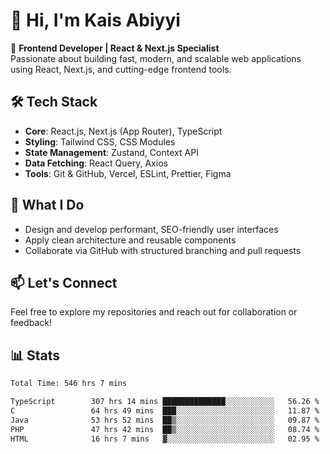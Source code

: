 # 👋 Hi, I'm Kais Abiyyi

🚀 **Frontend Developer | React & Next.js Specialist**  
Passionate about building fast, modern, and scalable web applications using React, Next.js, and cutting-edge frontend tools.

## 🛠️ Tech Stack
- **Core**: React.js, Next.js (App Router), TypeScript
- **Styling**: Tailwind CSS, CSS Modules
- **State Management**: Zustand, Context API
- **Data Fetching**: React Query, Axios
- **Tools**: Git & GitHub, Vercel, ESLint, Prettier, Figma

## 📌 What I Do
- Design and develop performant, SEO-friendly user interfaces
- Apply clean architecture and reusable components
- Collaborate via GitHub with structured branching and pull requests

## 📫 Let's Connect
Feel free to explore my repositories and reach out for collaboration or feedback!

## 📊 Stats
<!--START_SECTION:waka-->

```txt
Total Time: 546 hrs 7 mins

TypeScript        307 hrs 14 mins ██████████████░░░░░░░░░░░   56.26 %
C                 64 hrs 49 mins  ███░░░░░░░░░░░░░░░░░░░░░░   11.87 %
Java              53 hrs 52 mins  ██▒░░░░░░░░░░░░░░░░░░░░░░   09.87 %
PHP               47 hrs 42 mins  ██▒░░░░░░░░░░░░░░░░░░░░░░   08.74 %
HTML              16 hrs 7 mins   ▓░░░░░░░░░░░░░░░░░░░░░░░░   02.95 %
```

<!--END_SECTION:waka-->
